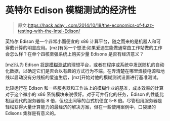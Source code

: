# 英特尔 Edison 模糊测试的经济性

> 原文:[https://hack aday . com/2014/10/18/the-economics-of-fuzz-testing-with-the-Intel-Edison/](https://hackaday.com/2014/10/18/the-economics-of-fuzz-testing-with-the-intel-edison/)

英特尔 Edison 是一个非常小而便宜的 x86 计算平台，随之而来的是机器人和可穿戴计算的明显应用。[mz]有另一个想法:如果爱迪生能做通常由工作站做的工作会怎么样？在单个四核至强系统上购买少量 Edisons 是否有经济意义？

[mz]认为 Edison [将是模糊测试](http://lcamtuf.coredump.cx/edison_fuzz/)的理想平台，或者在程序或系统中发送随机的自动化数据，以确定它们是否会以有趣的方式行为不端。在弄清楚在哪里焊接电源和地线以启动没有分线板的爱迪生后，[mz]开始对他的模糊测试设置进行基准测试。

比较运行在 Edison 和一些服务器和工作站上的模糊作业的基准，成本效率的计算对于这个微小的 x86 系统模块来说很好。对于可并行化的任务，Edison 的性能比相当现代的服务器低 8 倍，但也比同等的台式机便宜 5-8 倍。尽管租用服务器是轻松获得大量计算能力的最经济的解决方案，但在一些使用案例中，口袋里的 Edisons 集群是有意义的。